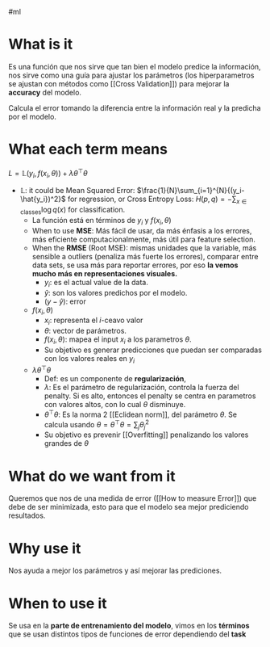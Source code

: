 #ml 
# What is it 

Es una función que nos sirve que tan bien el modelo predice la información, nos sirve como una guía para ajustar los parámetros (los hiperparametros se ajustan con métodos como [[Cross Validation]]) para mejorar la **accuracy** del modelo.

Calcula el error tomando la diferencia entre la información real y la predicha por el modelo.
# What each term means 

$L = \mathbb{L}(y_i, f(x_i, \theta)) + \lambda \theta^\top \theta$
- $\mathbb{L}$: it could be Mean Squared Error: $\frac{1}{N}\sum_{i=1}^{N}{(y_i-\hat{y_i})^2}$ for regression, or Cross Entropy Loss: $H(p,q)=-\sum_{x\in \text{classes}}{\log q(x)}$ for classification.
	- La función está en términos de $y_i$ y $f(x_i,\theta)$
	- When to use **MSE**: Más fácil de usar, da más énfasis a los errores, más eficiente computacionalmente, más útil para feature selection.  
	- When the **RMSE** (Root MSE): mismas unidades que la variable, más sensible a outliers (penaliza más fuerte los errores), comparar entre data sets, se usa más para reportar errores, por eso **la vemos mucho más en representaciones visuales.**
		- $y_i$: es el actual value de la data. 
		- $\hat{y}$: son los valores predichos por el modelo.
		- $(y-\hat{y})$: error
	- $f(x_i, \theta)$
		- $x_i$: representa el $i$-ceavo valor
		- $\theta$: vector de parámetros.
		- $f(x_i, \theta)$: mapea el input $x_i$ a los parametros $\theta$.
		- Su objetivo es generar predicciones que puedan ser comparadas con los valores reales en $y_i$
	- $\lambda \theta^\top \theta$
		- Def: es un componente de **regularización**, 
		- $\lambda$: Es el parámetro de regularización, controla la fuerza del penalty. Si es alto, entonces el penalty se centra en parametros con valores altos, con lo cual $\theta$ disminuye. 
		- $\theta^\top \theta$: Es la norma 2 [[Eclidean norm]], del parámetro $\theta$. Se calcula usando $\theta=\theta^\top \theta=\sum_j{\theta}_j^2$
		- Su objetivo es prevenir [[Overfitting]] penalizando los valores grandes de $\theta$ 
# What do we want from it 

Queremos que nos de una medida de error ([[How to measure Error]]) que debe de ser minimizada, esto para que el modelo sea mejor prediciendo resultados. 
# Why use it 

Nos ayuda a mejor los parámetros y así mejorar las prediciones. 
# When to use it 

Se usa en la **parte de entrenamiento del modelo**, vimos en los **términos** que se usan distintos tipos de funciones de error dependiendo del **task**

